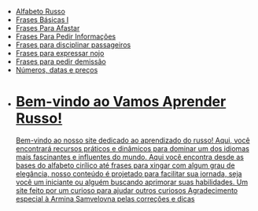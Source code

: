 
<html lang="pt-BR">

</head>
<body>
    <div class="menu">
        <ul>
                <li><a href="alfabeto-russo.html">Alfabeto Russo</a></li>
                <li><a href="frases-basicas-1.html">Frases Básicas I</a></li>
                <li><a href="frases-para-afastar.html">Frases Para Afastar</a></li>
                <li><a href="frases-para-pedir-informacao.html">Frases Para Pedir Informações</a></li>
                <li><a href="disciplinar-passageiro.html">Frases para disciplinar passageiros</a></li>
                <li><a href="nojo.html">Frases para expressar nojo</a></li>
                <li><a href="demissao.html">Frases para pedir demissão</a></li>
                <li><a href="numeros.html">Números, datas e preços</a>
                    <li><a href="adverbios.html>Advérbios</a></li>
        </ul>
            </div>
<html lang="pt-BR">
<body>
       <h1>Bem-vindo ao Vamos Aprender Russo!</h1>
        <p>Bem-vindo ao nosso site dedicado ao aprendizado do russo! 
        Aqui, você encontrará recursos práticos e dinâmicos para dominar um dos idiomas 
        mais fascinantes e influentes do mundo. 
        Aqui você encontra desde as bases do alfabeto 
        cirílico até frases para xingar com algum grau de elegância, 
        nosso conteúdo é projetado para facilitar sua jornada, seja você um iniciante 
        ou alguém buscando aprimorar suas habilidades.
        Um site feito por um curioso para ajudar outros curiosos
        Agradecimento especial à Armina Samvelovna pelas correções e dicas </p>
    </div>
</body>
</html>
<body>
   
</body>
</html>
   
<html>
<head>
  <meta http-equiv="CONTENT-TYPE" content="text/html; charset=UTF-8">
</head>
<body>
</body>
</html>
<html lang="pt-BR">
<head>
    <meta charset="UTF-8">
    <meta name="viewport" content="width=device-width, initial-scale=1.0">
</head>
<body>
    
